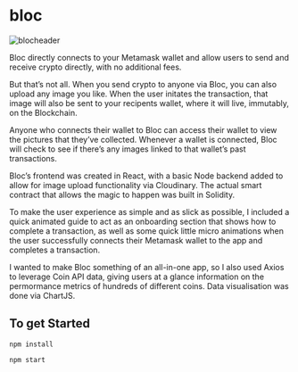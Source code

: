 # bloc

![blocheader](https://user-images.githubusercontent.com/66869833/197811238-55a038e1-d90f-4d52-aacf-36d79e564649.jpg)


Bloc directly connects to your Metamask wallet and allow users to send and receive crypto directly, with no additional fees.

But that’s not all. When you send crypto to anyone via Bloc, you can also upload any image you like. When the user initates the transaction, that image will also be sent to your recipents wallet, where it will live, immutably, on the Blockchain.

Anyone who connects their wallet to Bloc can access their wallet to view the pictures that they’ve collected. Whenever a wallet is connected, Bloc will check to see if there’s any images linked to that wallet’s past transactions.

Bloc’s frontend was created in React, with a basic Node backend added to allow for image upload functionality via Cloudinary. The actual smart contract that allows the magic to happen was built in Solidity.

To make the user experience as simple and as slick as possible, I included a quick animated guide to act as an onboarding section that shows how to complete a transaction, as well as some quick little micro animations when the user successfully connects their Metamask wallet to the app and completes a transaction.

I wanted to make Bloc something of an all-in-one app,  so I also used Axios to leverage Coin API data, giving users at a glance information on the permormance metrics of hundreds of different coins. Data visualisation was done via ChartJS.

## To get Started

```
npm install

npm start
```

